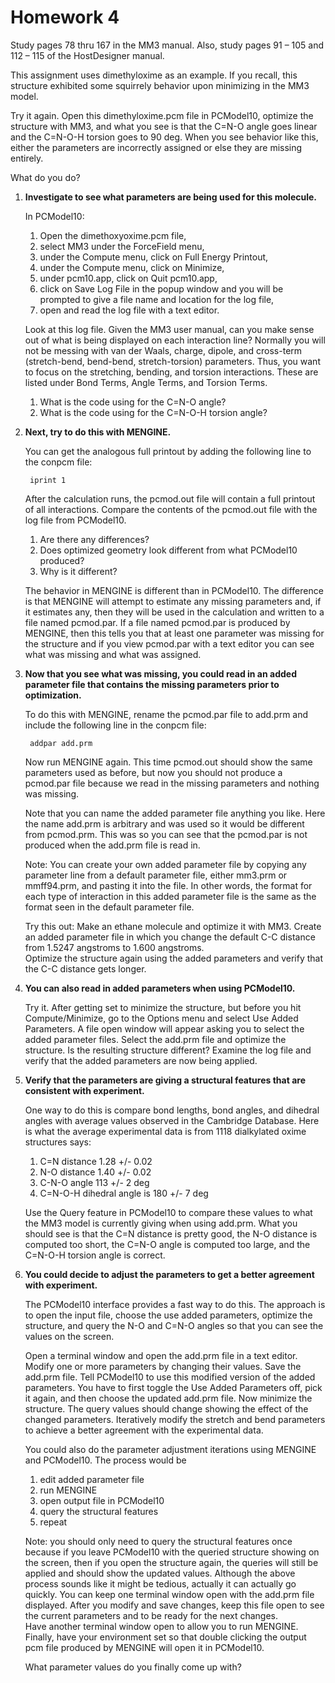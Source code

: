 # Homework 4

Study pages 78 thru 167 in the MM3 manual.  Also, study pages 91 – 105 and 112 – 115 of the 
HostDesigner manual.  

This assignment uses dimethyloxime as an example.  If you recall, this structure exhibited 
some squirrely behavior upon minimizing in the MM3 model. 

Try it again.  Open this dimethyloxime.pcm file in PCModel10, optimize the structure with 
MM3, and what you see is that the C=N-O angle goes linear and the C=N-O-H torsion goes to 
90 deg.  When you see behavior like this, either the parameters are incorrectly assigned 
or else they are missing entirely.

What do you do?

1. **Investigate to see what parameters are being used for this molecule.**

	In PCModel10:
	1. Open the dimethoxyoxime.pcm file,
	1. select MM3 under the ForceField menu,
	1. under the Compute menu, click on Full Energy Printout, 
	1. under the Compute menu, click on Minimize, 
	1. under pcm10.app, click on Quit pcm10.app, 
	1. click on Save Log File in the popup window and you will be prompted to give a file name and location for the log file, 
	1. open and read the log file with a text editor.

	Look at this log file.  Given the MM3 user manual, can you make sense out of what is being 
	displayed on each interaction line?  Normally you will not be messing with van der Waals, 
	charge, dipole, and cross-term (stretch-bend, bend-bend, stretch-torsion) parameters. Thus, 
	you want to focus on the stretching, bending, and torsion interactions. These are listed 
	under Bond Terms, Angle Terms, and Torsion Terms. 

	1. What is the code using for the C=N-O angle?
	1. What is the code using for the C=N-O-H torsion angle?

2. **Next, try to do this with MENGINE.**

	You can get the analogous full printout by adding the following line to the conpcm file:

		iprint 1

	After the calculation runs, the pcmod.out file will contain a full printout of all 
	interactions. Compare the contents of the pcmod.out file with the log file from PCModel10.  

	1. Are there any differences?
	1. Does optimized geometry look different from what PCModel10 produced?
	1. Why is it different?

	The behavior in MENGINE is different than in PCModel10.  The difference is that MENGINE 
	will attempt to estimate any missing parameters and, if it estimates any, then they will 
	be used in the calculation and written to a file named pcmod.par.  If a file named
	pcmod.par is produced by MENGINE, then this tells you that at least one parameter was
	missing for the structure and if you view pcmod.par with a text editor you can see
	what was missing and what was assigned.

3. **Now that you see what was missing, you could read in an added parameter file that
contains the missing parameters prior to optimization.**

	To do this with MENGINE, rename the
	pcmod.par file to add.prm and include the following line in the conpcm file:

		addpar add.prm

	Now run MENGINE again.  This time pcmod.out should show the same parameters used as before, 
	but now you should not produce a pcmod.par file because we read in the missing parameters and
	nothing was missing.

	Note that you can name the added parameter file anything you like.  Here the name add.prm is
	arbitrary and was used so it would be different from pcmod.prm.  This was so you can see
	that the pcmod.par is not produced when the add.prm file is read in.

	Note:
	You can create your own added parameter file by copying any parameter line from a 
	default parameter file, either mm3.prm or mmff94.prm, and pasting it into the file.
	In other words, the format for each type of interaction in this added parameter 
	file is the same as the format seen in the default parameter file.

	Try this out: Make an ethane molecule and optimize it with MM3.  Create an added parameter 
	file in which you change the default C-C distance from 1.5247 angstroms to 1.600 angstroms.  
	Optimize the structure again using the added parameters and verify that the C-C 
	distance gets longer.

4. **You can also read in added parameters when using PCModel10.**

	Try it.  After getting set to minimize the structure, but before you hit Compute/Minimize, go to the Options menu and select 
	Use Added Parameters. A file open window will appear asking you to select the added parameter files.  Select the add.prm 
	file and optimize the structure.  Is the resulting structure different?  Examine the log file and verify that the added 
	parameters are now being applied.

5. **Verify that the parameters are giving a structural features that are consistent with experiment.**

	One way to do this is compare bond lengths, bond angles, and dihedral angles with average values observed 
	in the Cambridge Database.  Here is what the average experimental data is from 1118 dialkylated oxime structures says:

	1. C=N distance 1.28 +/- 0.02
	2. N-O distance 1.40 +/- 0.02
	3. C-N-O angle 113 +/- 2 deg
	4. C=N-O-H dihedral angle is 180 +/- 7 deg

	Use the Query feature in PCModel10 to compare these values to what the MM3 model is currently giving when using add.prm.
	What you should see is that the C=N distance is pretty good, the N-O distance is computed too short, the C=N-O angle is 
	computed too large, and the C=N-O-H torsion angle is correct.

6. **You could decide to adjust the parameters to get a better agreement with experiment.**

	The PCModel10 interface provides a fast way to do this.  The approach is to open the input file, choose the use added 
	parameters, optimize the structure, and query the N-O and C=N-O angles so that you can see the values on the screen.  

	Open a terminal window and open the add.prm file in a text editor.  Modify one or more parameters by changing their 
	values.  Save the add.prm file.  Tell PCModel10 to use this modified version of the added parameters.  You have to 
	first toggle the Use Added Parameters off, pick it again, and then choose the updated add.prm file.  Now minimize 
	the structure.  The query values should change showing the effect of the changed parameters.  Iteratively modify the 
	stretch and bend parameters to achieve a better agreement with the experimental data.

	You could also do the parameter adjustment iterations using MENGINE and PCModel10.  The process would be 
	1. edit added parameter file
	2. run MENGINE
	3. open output file in PCModel10
	4. query the structural features
	5. repeat
	
	Note: you should only need to query the structural features once because if you leave PCModel10 with the queried 
	structure showing on the screen, then if you open the structure again, the queries will still be applied and 
	should show the updated values.  Although the above process sounds like it might be tedious, actually it can 
	actually go quickly.  You can keep one terminal window open with the add.prm file displayed.  After you modify 
	and save changes, keep this file open to see the current parameters and to be ready for the next changes.  
	Have another terminal window open to allow you to run MENGINE.  Finally, have your environment set so that double 
	clicking the output pcm file produced by MENGINE will open it in PCModel10.  

	What parameter values do you finally come up with?

